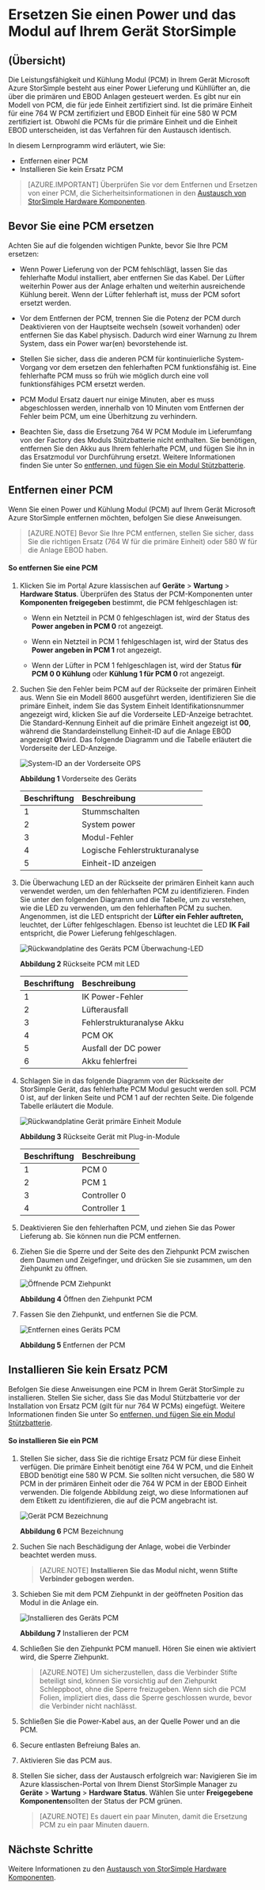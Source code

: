 <properties 
   pageTitle="Ersetzen einer PCM auf Ihrem Gerät StorSimple | Microsoft Azure"
   description="Erläutert, wie Sie entfernen, und ersetzen die Leistungsfähigkeit und Kühlung Modul (PCM) auf Ihrem Gerät StorSimple"
   services="storsimple"
   documentationCenter=""
   authors="alkohli"
   manager="carmonm"
   editor="" />
<tags 
   ms.service="storsimple"
   ms.devlang="NA"
   ms.topic="article"
   ms.tgt_pltfrm="NA"
   ms.workload="TBD"
   ms.date="08/18/2016"
   ms.author="alkohli" />

# <a name="replace-a-power-and-cooling-module-on-your-storsimple-device"></a>Ersetzen Sie einen Power und das Modul auf Ihrem Gerät StorSimple

## <a name="overview"></a>(Übersicht)

Die Leistungsfähigkeit und Kühlung Modul (PCM) in Ihrem Gerät Microsoft Azure StorSimple besteht aus einer Power Lieferung und Kühllüfter an, die über die primären und EBOD Anlagen gesteuert werden. Es gibt nur ein Modell von PCM, die für jede Einheit zertifiziert sind. Ist die primäre Einheit für eine 764 W PCM zertifiziert und EBOD Einheit für eine 580 W PCM zertifiziert ist. Obwohl die PCMs für die primäre Einheit und die Einheit EBOD unterscheiden, ist das Verfahren für den Austausch identisch.

In diesem Lernprogramm wird erläutert, wie Sie:

- Entfernen einer PCM
- Installieren Sie kein Ersatz PCM

>[AZURE.IMPORTANT] Überprüfen Sie vor dem Entfernen und Ersetzen von einer PCM, die Sicherheitsinformationen in den [Austausch von StorSimple Hardware Komponenten](storsimple-hardware-component-replacement.md).

## <a name="before-you-replace-a-pcm"></a>Bevor Sie eine PCM ersetzen

Achten Sie auf die folgenden wichtigen Punkte, bevor Sie Ihre PCM ersetzen:

- Wenn Power Lieferung von der PCM fehlschlägt, lassen Sie das fehlerhafte Modul installiert, aber entfernen Sie das Kabel. Der Lüfter weiterhin Power aus der Anlage erhalten und weiterhin ausreichende Kühlung bereit. Wenn der Lüfter fehlerhaft ist, muss der PCM sofort ersetzt werden.

- Vor dem Entfernen der PCM, trennen Sie die Potenz der PCM durch Deaktivieren von der Hauptseite wechseln (soweit vorhanden) oder entfernen Sie das Kabel physisch. Dadurch wird einer Warnung zu Ihrem System, dass ein Power war(en) bevorstehende ist.

- Stellen Sie sicher, dass die anderen PCM für kontinuierliche System-Vorgang vor dem ersetzen den fehlerhaften PCM funktionsfähig ist. Eine fehlerhafte PCM muss so früh wie möglich durch eine voll funktionsfähiges PCM ersetzt werden.

- PCM Modul Ersatz dauert nur einige Minuten, aber es muss abgeschlossen werden, innerhalb von 10 Minuten vom Entfernen der Fehler beim PCM, um eine Überhitzung zu verhindern.

- Beachten Sie, dass die Ersetzung 764 W PCM Module im Lieferumfang von der Factory des Moduls Stützbatterie nicht enthalten. Sie benötigen, entfernen Sie den Akku aus Ihrem fehlerhafte PCM, und fügen Sie ihn in das Ersatzmodul vor Durchführung ersetzt. Weitere Informationen finden Sie unter So [entfernen, und fügen Sie ein Modul Stützbatterie](storsimple-battery-replacement.md).


## <a name="remove-a-pcm"></a>Entfernen einer PCM

Wenn Sie einen Power und Kühlung Modul (PCM) auf Ihrem Gerät Microsoft Azure StorSimple entfernen möchten, befolgen Sie diese Anweisungen.

>[AZURE.NOTE] Bevor Sie Ihre PCM entfernen, stellen Sie sicher, dass Sie die richtigen Ersatz (764 W für die primäre Einheit) oder 580 W für die Anlage EBOD haben.

#### <a name="to-remove-a-pcm"></a>So entfernen Sie eine PCM

1. Klicken Sie im Portal Azure klassischen auf **Geräte** > **Wartung** > **Hardware Status**. Überprüfen des Status der PCM-Komponenten unter **Komponenten freigegeben** bestimmt, die PCM fehlgeschlagen ist:

     - Wenn ein Netzteil in PCM 0 fehlgeschlagen ist, wird der Status des **Power angeben in PCM 0** rot angezeigt.

     - Wenn ein Netzteil in PCM 1 fehlgeschlagen ist, wird der Status des **Power angeben in PCM 1** rot angezeigt.

     - Wenn der Lüfter in PCM 1 fehlgeschlagen ist, wird der Status **für PCM 0 0 Kühlung** oder **Kühlung 1 für PCM 0** rot angezeigt.

2. Suchen Sie den Fehler beim PCM auf der Rückseite der primären Einheit aus. Wenn Sie ein Modell 8600 ausgeführt werden, identifizieren Sie die primäre Einheit, indem Sie das System Einheit Identifikationsnummer angezeigt wird, klicken Sie auf die Vorderseite LED-Anzeige betrachtet. Die Standard-Kennung Einheit auf die primäre Einheit angezeigt ist **00**, während die Standardeinstellung Einheit-ID auf die Anlage EBOD angezeigt **01**wird. Das folgende Diagramm und die Tabelle erläutert die Vorderseite der LED-Anzeige.

    ![System-ID an der Vorderseite OPS](./media/storsimple-power-cooling-module-replacement/IC740991.png)

     **Abbildung 1** Vorderseite des Geräts  

  	|Beschriftung|Beschreibung|
  	|:---|:-----------|
  	|1|Stummschalten|
  	|2|System power|
  	|3|Modul-Fehler|
  	|4|Logische Fehlerstrukturanalyse|
  	|5|Einheit-ID anzeigen|

3. Die Überwachung LED an der Rückseite der primären Einheit kann auch verwendet werden, um den fehlerhaften PCM zu identifizieren. Finden Sie unter den folgenden Diagramm und die Tabelle, um zu verstehen, wie die LED zu verwenden, um den fehlerhaften PCM zu suchen. Angenommen, ist die LED entspricht der **Lüfter ein Fehler auftreten,** leuchtet, der Lüfter fehlgeschlagen. Ebenso ist leuchtet die LED **IK Fail** entspricht, die Power Lieferung fehlgeschlagen. 

    ![Rückwandplatine des Geräts PCM Überwachung-LED](./media/storsimple-power-cooling-module-replacement/IC740992.png)

     **Abbildung 2** Rückseite PCM mit LED

  	|Beschriftung|Beschreibung|
  	|:---|:-----------|
  	|1|IK Power-Fehler|
  	|2|Lüfterausfall|
  	|3|Fehlerstrukturanalyse Akku|
  	|4|PCM OK|
  	|5|Ausfall der DC power|
  	|6|Akku fehlerfrei|

4. Schlagen Sie in das folgende Diagramm von der Rückseite der StorSimple Gerät, das fehlerhafte PCM Modul gesucht werden soll. PCM 0 ist, auf der linken Seite und PCM 1 auf der rechten Seite. Die folgende Tabelle erläutert die Module.

     ![Rückwandplatine Gerät primäre Einheit Module](./media/storsimple-power-cooling-module-replacement/IC740994.png)

     **Abbildung 3** Rückseite Gerät mit Plug-in-Module 

  	|Beschriftung|Beschreibung|
  	|:---|:-----------|
  	|1|PCM 0|
  	|2|PCM 1|
  	|3|Controller 0|
  	|4|Controller 1|

5. Deaktivieren Sie den fehlerhaften PCM, und ziehen Sie das Power Lieferung ab. Sie können nun die PCM entfernen.

6. Ziehen Sie die Sperre und der Seite des den Ziehpunkt PCM zwischen dem Daumen und Zeigefinger, und drücken Sie sie zusammen, um den Ziehpunkt zu öffnen.

    ![Öffnende PCM Ziehpunkt](./media/storsimple-power-cooling-module-replacement/IC740995.png)

    **Abbildung 4** Öffnen den Ziehpunkt PCM

7. Fassen Sie den Ziehpunkt, und entfernen Sie die PCM.

    ![Entfernen eines Geräts PCM](./media/storsimple-power-cooling-module-replacement/IC740996.png)

    **Abbildung 5** Entfernen der PCM

## <a name="install-a-replacement-pcm"></a>Installieren Sie kein Ersatz PCM

Befolgen Sie diese Anweisungen eine PCM in Ihrem Gerät StorSimple zu installieren. Stellen Sie sicher, dass Sie das Modul Stützbatterie vor der Installation von Ersatz PCM (gilt für nur 764 W PCMs) eingefügt. Weitere Informationen finden Sie unter So [entfernen, und fügen Sie ein Modul Stützbatterie](storsimple-battery-replacement.md).

#### <a name="to-install-a-pcm"></a>So installieren Sie ein PCM

1. Stellen Sie sicher, dass Sie die richtige Ersatz PCM für diese Einheit verfügen. Die primäre Einheit benötigt eine 764 W PCM, und die Einheit EBOD benötigt eine 580 W PCM. Sie sollten nicht versuchen, die 580 W PCM in der primären Einheit oder die 764 W PCM in der EBOD Einheit verwenden. Die folgende Abbildung zeigt, wo diese Informationen auf dem Etikett zu identifizieren, die auf die PCM angebracht ist.

    ![Gerät PCM Bezeichnung](./media/storsimple-power-cooling-module-replacement/IC740973.png)

    **Abbildung 6** PCM Bezeichnung

2. Suchen Sie nach Beschädigung der Anlage, wobei die Verbinder beachtet werden muss. 
                                        
    >[AZURE.NOTE] **Installieren Sie das Modul nicht, wenn Stifte Verbinder gebogen werden.**

3. Schieben Sie mit dem PCM Ziehpunkt in der geöffneten Position das Modul in die Anlage ein.

    ![Installieren des Geräts PCM](./media/storsimple-power-cooling-module-replacement/IC740975.png)

    **Abbildung 7** Installieren der PCM

4. Schließen Sie den Ziehpunkt PCM manuell. Hören Sie einen wie aktiviert wird, die Sperre Ziehpunkt. 
                                        
    >[AZURE.NOTE] Um sicherzustellen, dass die Verbinder Stifte beteiligt sind, können Sie vorsichtig auf den Ziehpunkt Schleppboot, ohne die Sperre freizugeben. Wenn sich die PCM Folien, impliziert dies, dass die Sperre geschlossen wurde, bevor die Verbinder nicht nachlässt.

5. Schließen Sie die Power-Kabel aus, an der Quelle Power und an die PCM.

6. Secure entlasten Befreiung Bales an. 

7. Aktivieren Sie das PCM aus.

8. Stellen Sie sicher, dass der Austausch erfolgreich war: Navigieren Sie im Azure klassischen-Portal von Ihrem Dienst StorSimple Manager zu **Geräte** > **Wartung** > **Hardware Status**. Wählen Sie unter **Freigegebene Komponenten**sollten der Status der PCM grünen. 
                                        
    >[AZURE.NOTE] Es dauert ein paar Minuten, damit die Ersetzung PCM zu ein paar Minuten dauern.

## <a name="next-steps"></a>Nächste Schritte

Weitere Informationen zu den [Austausch von StorSimple Hardware Komponenten](storsimple-hardware-component-replacement.md).

